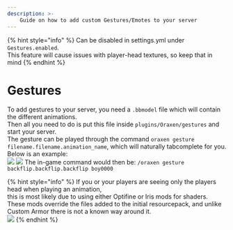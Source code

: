 ```yaml
---
description: >-
    Guide on how to add custom Gestures/Emotes to your server
---
```

{% hint style="info" %}
Can be disabled in settings.yml under `Gestures.enabled`.\
This feature will cause issues with player-head textures, so keep that in mind
{% endhint %}
# Gestures

To add gestures to your server, you need a `.bbmodel` file which will contain the different animations.\
Then all you need to do is put this file inside `plugins/Oraxen/gestures` and start your server.\
The gesture can be played through the command `oraxen gesture filename.filename.animation_name`, which will naturally tabcomplete for you.\
Below is an example:\
![](https://media.discordapp.net/attachments/564158787108208640/1081645683758608556/image.png)
![](https://media.discordapp.net/attachments/564158787108208640/1081645683993493594/image.png)
The in-game command would then be: `/oraxen gesture backflip.backflip.backflip boy0000`

{% hint style="info" %}
If you or your players are seeing only the players head when playing an animation,\
this is most likely due to using either Optifine or Iris mods for shaders.\
These mods override the files added to the initial resourcepack, and unlike Custom Armor there is not a known way around it.\
![](https://cdn.discordapp.com/attachments/564158787108208640/1081647223793795152/image.png)
{% endhint %}

